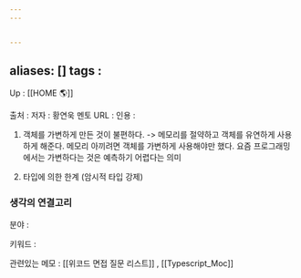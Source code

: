 ```yaml
---
---


---
```

aliases: []
tags : 
---
Up : [[HOME 🌎]]

출처 :
저자 : 황연욱 멘토
URL : 
인용 : 

1. 객체를 가변하게 만든 것이 불편하다. -> 메모리를 절약하고 객체를 유연하게 사용하게 해준다.
메모리 아끼려면 객체를 가변하게 사용해야만 했다.
요즘 프로그래밍에서는 가변하다는 것은 예측하기 어렵다는 의미 


2. 타입에 의한 한계 (암시적 타입 강제) 


### 생각의 연결고리
분야 :

키워드 :

관련있는 메모 : [[위코드 면접 질문 리스트]] , [[Typescript_Moc]]

